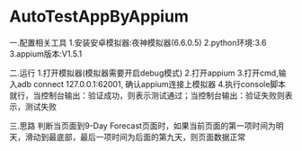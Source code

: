 # AutoTestAppByAppium
一.配置相关工具
1.安装安卓模拟器:夜神模拟器(6.6.0.5)
2.python环境:3.6
3.appium版本:V1.5.1

二.运行
1.打开模拟器(模拟器需要开启debug模式)
2.打开appium
3.打开cmd,输入adb connect 127.0.0.1:62001, 确认appium连接上模拟器
4.执行console脚本就行，当控制台输出：验证成功，则表示测试通过；当控制台输出：验证失败则表示，测试失败

三.思路
判断当页面到9-Day Forecast页面时，如果当前页面的第一项时间为明天，滑动到最底部，最后一项时间为后面的第九天，则页面数据正常
